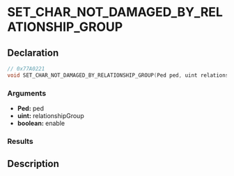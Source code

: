 # SET_CHAR_NOT_DAMAGED_BY_RELATIONSHIP_GROUP

## Declaration
```cpp
// 0x77A0221
void SET_CHAR_NOT_DAMAGED_BY_RELATIONSHIP_GROUP(Ped ped, uint relationshipGroup, boolean enable);
```

### Arguments
- **Ped:** ped
- **uint:** relationshipGroup
- **boolean:** enable

### Results

## Description
